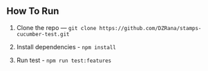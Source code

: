 ## How To Run

1. Clone the repo — `git clone https://github.com/DZRana/stamps-cucumber-test.git`

2. Install dependencies - `npm install`

3. Run test - `npm run test:features`
